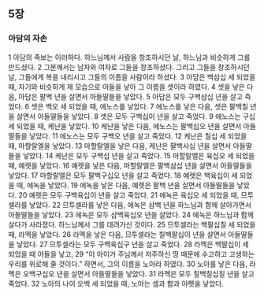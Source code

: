 ## 5장
### 아담의 자손
1 아담의 족보는 이러하다. 하느님께서 사람을 창조하시던 날, 하느님과 비슷하게 그를 만드셨다.
2 그분께서는 남자와 여자로 그들을 창조하셨다. 그리고 그들을 창조하시던 날, 그들에게 복을 내리시고 그들의 이름을 사람이라 하셨다.
3 아담은 백삼십 세 되었을 때, 자기와 비슷하게 제 모습으로 아들을 낳아 그 이름을 셋이라 하였다.
4 셋을 낳은 다음, 아담은 팔백 년을 살면서 아들딸들을 낳았다.
5 아담은 모두 구백삼십 년을 살고 죽었다.
6 셋은 백오 세 되었을 때, 에노스를 낳았다.
7 에노스를 낳은 다음, 셋은 팔백칠 년을 살면서 아들딸들을 낳았다.
8 셋은 모두 구백십이 년을 살고 죽었다.
9 에노스는 구십 세 되었을 때, 케난을 낳았다.
10 케난을 낳은 다음, 에노스는 팔백십오 년을 살면서 아들딸들을 낳았다.
11 에노스는 모두 구백오 년을 살고 죽었다.
12 케난은 칠십 세 되었을 때, 마할랄엘을 낳았다.
13 마할랄엘을 낳은 다음, 케난은 팔백사십 년을 살면서 아들딸들을 낳았다.
14 케난은 모두 구백십 년을 살고 죽었다.
15 마할랄엘은 육십오 세 되었을 때, 예렛을 낳았다.
16 예렛을 낳은 다음, 마할랄엘은 팔백삼십 년을 살면서 아들딸들을 낳았다.
17 마할랄엘은 모두 팔백구십오 년을 살고 죽었다.
18 예렛은 백육십이 세 되었을 때, 에녹을 낳았다.
19 에녹을 낳은 다음, 예렛은 팔백 년을 살면서 아들딸들을 낳았다.
20 예렛은 모두 구백육십이 년을 살고 죽었다.
21 에녹은 육십오 세 되었을 때, 므투셀라를 낳았다.
22 므투셀라를 낳은 다음, 에녹은 삼백 년을 하느님과 함께 살아가면서 아들딸들을 낳았다.
23 에녹은 모두 삼백육십오 년을 살았다.
24 에녹은 하느님과 함께 살다가 사라졌다. 하느님께서 그를 데려가신 것이다.
25 므투셀라는 백팔십칠 세 되었을 때, 라멕을 낳았다.
26 라멕을 낳은 다음, 므투셀라는 칠백팔십이 년을 살면서 아들딸들을 낳았다.
27 므투셀라는 모두 구백육십구 년을 살고 죽었다.
28 라멕은 백팔십이 세 되었을 때 아들을 낳고,
29 “이 아이가 주님께서 저주하신 땅 때문에 수고하고 고생하는 우리를 위로해 줄 것이다.” 하면서, 그의 이름을 노아라 하였다.
30 노아를 낳은 다음, 라멕은 오백구십오 년을 살면서 아들딸들을 낳았다.
31 라멕은 모두 칠백칠십칠 년을 살고 죽었다.
32 노아의 나이 오백 세 되었을 때, 노아는 셈과 함과 야펫을 낳았다.
